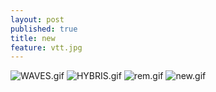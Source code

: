 ```yaml
---
layout: post
published: true
title: new
feature: vtt.jpg
---
```

![WAVES.gif]({{site.baseurl}}/assets/images/posts/WAVES.gif)
![HYBRIS.gif]({{site.baseurl}}/assets/images/posts/HYBRIS.gif)
![rem.gif]({{site.baseurl}}/assets/images/posts/rem.gif)
![new.gif]({{site.baseurl}}/assets/images/posts/new.gif)
